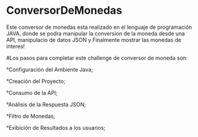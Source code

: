 # ConversorDeMonedas

Este conversor de monedas esta realizado en el lenguaje de programación JAVA,
donde se podra manipular la conversion de la moneda desde una API,
manipulacio  de datos JSON y
Finalmente mostrar las monedas de interes!

#Los pasos para completar este challenge de conversor de moneda son:

°Configuración del Ambiente Java;

°Creación del Proyecto;

°Consumo de la API;

°Análisis de la Respuesta JSON;

°Filtro de Monedas;

°Exibición de Resultados a los usuarios;

